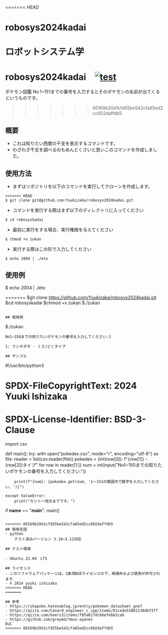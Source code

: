 <<<<<<< HEAD
# robosys2024kadai
ロボットシステム学
=======
# robosys2024kadai　[![test](https://github.com/Yuukizaka/robosys2024kadai/actions/workflows/test.yml/badge.svg)](https://github.com/Yuukizaka/robosys2024kadai/actions/workflows/test.yml)
ポケモン図鑑
No.1~151までの番号を入力するとそのポケモンの名前が出てくるというものです。

>>>>>>> 60169b20d1cfd55be542cfa65ed2cc602daffdb5
## 概要

- これは知りたい西暦の干支を表示するコマンドです。
- わざわざ干支を調べるのもめんどくさいと思いこのコマンドを作成しました。

## 使用方法
- まずはリポジトリを以下のコマンドを実行してクローンを作成します。
```
<<<<<<< HEAD
$ git clone git@github.com:Yuukizaka/robosys2024kadai.git
```

- コマンドを実行する際はまず以下のディレクトリに入ってください
```
$ cd robosyskadai
```

- 最初に実行をする場合、実行権限を与えてください
```
$ chmod +x zukan
```

- 実行する際はこの形で入力してください
```
$ echo 2004 | ./eto
```

## 使用例
$ echo 2004 | ./eto

=======
$git clone https://github.com/Yuukizaka/robosys2024kadai.git
$cd robosyskadai
$chmod +x zukan
$./zukan
```

## 使用例
```
$./zukan
```
No1~150までの知りたいポケモンの番号を入力してください:1

1: フシギダネ - くさ/どくタイプ

## サンプル
```
#!/usr/bin/python3
# SPDX-FileCopyrightText: 2024 Yuuki Ishizaka
# SPDX-License-Identifier: BSD-3-Clause
import csv

def main():
    try:
        with open("pokedex.csv", mode="r", encoding="utf-8") as file:
            reader = list(csv.reader(file))
            pokedex = {int(row[0]): f"{row[1]} - {row[2]}タイプ" for row in reader[1:]}
        num = int(input("No1~150までの知りたいポケモンの番号を入力してください:"))


        print(f"{num}: {pokedex.get(num, '1〜151の範囲内で数字を入力してください。')}")

    except ValueError:
        print("カントー地方までです。")

if __name__ == "__main__":
    main()
```

>>>>>>> 60169b20d1cfd55be542cfa65ed2cc602daffdb5
## 使用言語
- python
    テスト済みバージョン 3.10~3.12対応	

## テスト環境

- Ubuntu 22.04　LTS

## ライセンス
- このソフトウェアパッケージは，3条項BSDライセンスの下，再頒布および使用が許可されます．
- © 2024 yuuki ishizaka
<<<<<<< HEAD
=======

## 参考
- https://rikapoke.hatenablog.jp/entry/pokemon_datasheet_gne7
- https://qiita.com/Canard_engineer_c_cpp/items/81ce4e53881138dbf37f
- https://qiita.com/koeri3/items/f85a617dcb6efebb2cab 
- https://github.com/greymd/tmux-xpanes
DuC
>>>>>>> 60169b20d1cfd55be542cfa65ed2cc602daffdb5
